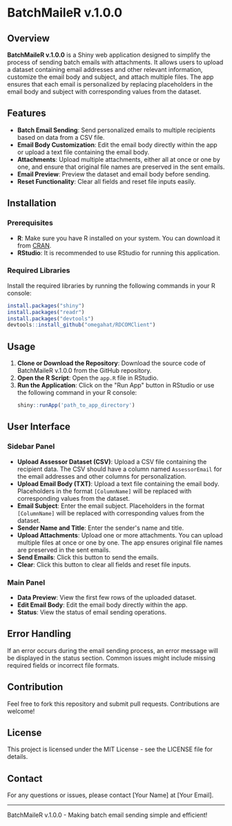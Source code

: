 # BatchMaileR v.1.0.0

## Overview

**BatchMaileR v.1.0.0** is a Shiny web application designed to simplify the process of sending batch emails with attachments. It allows users to upload a dataset containing email addresses and other relevant information, customize the email body and subject, and attach multiple files. The app ensures that each email is personalized by replacing placeholders in the email body and subject with corresponding values from the dataset.

## Features

- **Batch Email Sending**: Send personalized emails to multiple recipients based on data from a CSV file.
- **Email Body Customization**: Edit the email body directly within the app or upload a text file containing the email body.
- **Attachments**: Upload multiple attachments, either all at once or one by one, and ensure that original file names are preserved in the sent emails.
- **Email Preview**: Preview the dataset and email body before sending.
- **Reset Functionality**: Clear all fields and reset file inputs easily.

## Installation

### Prerequisites

- **R**: Make sure you have R installed on your system. You can download it from [CRAN](https://cran.r-project.org/).
- **RStudio**: It is recommended to use RStudio for running this application.

### Required Libraries

Install the required libraries by running the following commands in your R console:

```R
install.packages("shiny")
install.packages("readr")
install.packages("devtools")
devtools::install_github("omegahat/RDCOMClient")
```

## Usage

1. **Clone or Download the Repository**: Download the source code of BatchMaileR v.1.0.0 from the GitHub repository.
2. **Open the R Script**: Open the `app.R` file in RStudio.
3. **Run the Application**: Click on the "Run App" button in RStudio or use the following command in your R console:
   ```R
   shiny::runApp('path_to_app_directory')
   ```

## User Interface

### Sidebar Panel

- **Upload Assessor Dataset (CSV)**: Upload a CSV file containing the recipient data. The CSV should have a column named `AssessorEmail` for the email addresses and other columns for personalization.
- **Upload Email Body (TXT)**: Upload a text file containing the email body. Placeholders in the format `[ColumnName]` will be replaced with corresponding values from the dataset.
- **Email Subject**: Enter the email subject. Placeholders in the format `[ColumnName]` will be replaced with corresponding values from the dataset.
- **Sender Name and Title**: Enter the sender's name and title.
- **Upload Attachments**: Upload one or more attachments. You can upload multiple files at once or one by one. The app ensures original file names are preserved in the sent emails.
- **Send Emails**: Click this button to send the emails.
- **Clear**: Click this button to clear all fields and reset file inputs.

### Main Panel

- **Data Preview**: View the first few rows of the uploaded dataset.
- **Edit Email Body**: Edit the email body directly within the app.
- **Status**: View the status of email sending operations.

## Error Handling

If an error occurs during the email sending process, an error message will be displayed in the status section. Common issues might include missing required fields or incorrect file formats.

## Contribution

Feel free to fork this repository and submit pull requests. Contributions are welcome!

## License

This project is licensed under the MIT License - see the LICENSE file for details.

## Contact

For any questions or issues, please contact [Your Name] at [Your Email].

---

BatchMaileR v.1.0.0 - Making batch email sending simple and efficient!

